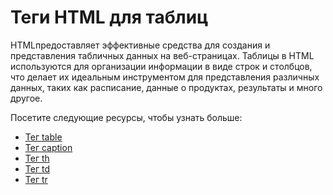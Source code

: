 # Теги HTML для таблиц

HTMLпредоставляет эффективные средства для создания и представления табличных данных на веб-страницах. Таблицы в HTML используются для организации информации в виде строк и столбцов, что делает их идеальным инструментом для представления различных данных, таких как расписание, данные о продуктах, результаты и много другое.

Посетите следующие ресурсы, чтобы узнать больше:
- [Тег table](Tag%20<table>/README.md)
- [Тег caption](Tag%20<caption>/README.md)
- [Тег th](Tag%20<th>/README.md)
- [Тег td](Tag%20<td>/README.md)
- [Тег tr](Tag%20<tr>/README.md)
